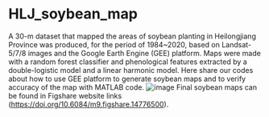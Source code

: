 # HLJ_soybean_map
A 30-m dataset that mapped the areas of soybean planting in Heilongjiang Province was produced, for the period of 1984~2020, based on Landsat-5/7/8 images and the Google Earth Engine (GEE) platform. Maps were made with a random forest classifier and phenological features extracted by a double-logistic model and a linear harmonic model. Here share our codes about how to use GEE platform to generate soybean maps and to verify accuracy of the map with MATLAB code.
![image](https://github.com/horacebbbb13/HLJ_soybean_map/blob/main/Result_fig/HLJ_soybean_change_year_times.jpg)
Final soybean maps can be found in Figshare website links (https://doi.org/10.6084/m9.figshare.14776500).
